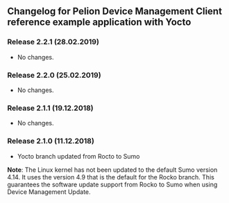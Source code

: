 ## Changelog for Pelion Device Management Client reference example application with Yocto

### Release 2.2.1 (28.02.2019)

* No changes.

### Release 2.2.0 (25.02.2019)

* No changes.

### Release 2.1.1 (19.12.2018)

* No changes.

### Release 2.1.0 (11.12.2018)

* Yocto branch updated from Rocto to Sumo

 <span class="notes">**Note**: The Linux kernel has not been updated to the default Sumo version 4.14. It uses the version 4.9 that is the default for the Rocko branch. This guarantees the software update support from Rocko to Sumo when using Device Management Update.</span>
